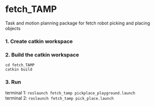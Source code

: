 # fetch_TAMP

Task and motion planning package for fetch robot picking and placing objects

### 1. Create catkin workspace

### 2. Build the catkin workspace
```
cd fetch_TAMP
catkin build
```

### 3. Run
terminal 1: `roslaunch fetch_tamp pickplace_playground.launch`   
terminal 2: `roslaunch fetch_tamp pick_place.launch`

